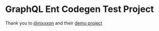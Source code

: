 # GraphQL Ent Codegen Test Project

Thank you to [@nixxxon](https://github.com/nixxxon) and their [demo project](https://github.com/nixxxon/entdemo)
